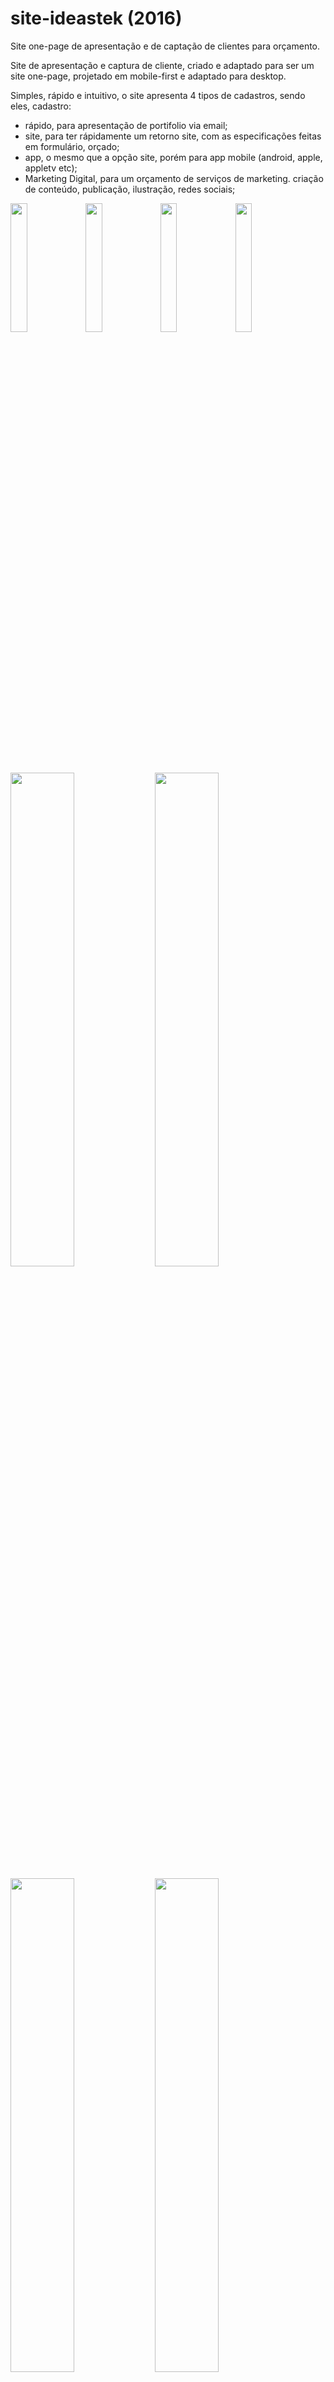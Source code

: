 # site-ideastek (2016)
Site one-page de apresentação e de captação de clientes para orçamento.

Site de apresentação e captura de cliente, criado e adaptado para ser um site one-page, projetado em mobile-first e adaptado para desktop.

Simples, rápido e intuitivo, o site apresenta 4 tipos de cadastros, sendo eles, cadastro: 
<ul>
  <li>rápido, para apresentação de portifolio via email;</li>
  <li>site, para ter rápidamente um retorno site, com as especificações feitas em formulário, orçado;</li>
  <li>app, o mesmo que a opção site, porém para app mobile (android, apple, appletv etc);</li>
  <li>Marketing Digital, para um orçamento de serviços de marketing. criação de conteúdo, publicação, ilustração, redes sociais;</li>
</ul>
<p>
  <img src="https://user-images.githubusercontent.com/95627229/172889536-a3db09d8-ac70-4add-bbfe-2e197d22fe8b.png" width="23%">
  <img src="https://user-images.githubusercontent.com/95627229/172889719-c8a08548-2866-4065-81f4-eab6fcb59443.png" width="23%">

  <img src="https://user-images.githubusercontent.com/95627229/172889790-b8275586-f4fc-4a43-9507-60ef51480068.png" width="23%">
  <img src="https://user-images.githubusercontent.com/95627229/172889895-7a1ab3b0-6857-4ccd-a3d2-8d19c55cb78b.png" width="23%">
</p>
<p>
  <img src="https://user-images.githubusercontent.com/95627229/172889337-ba968b4f-492f-4a91-b49d-2f866c750c14.png" width="45%">
  <img src="https://user-images.githubusercontent.com/95627229/172889999-865fe455-f45f-4fb4-aa55-e10c51eb19f2.png" width="45%">
</p>
<p>
  <img src="https://user-images.githubusercontent.com/95627229/172890050-c235b29f-3e5a-462c-98d7-93b5346a8944.png" width="45%">
  <img src="https://user-images.githubusercontent.com/95627229/172890143-a3da36e4-1562-4197-9fe9-c3e58b2bd71e.png" width="45%">
</p>

